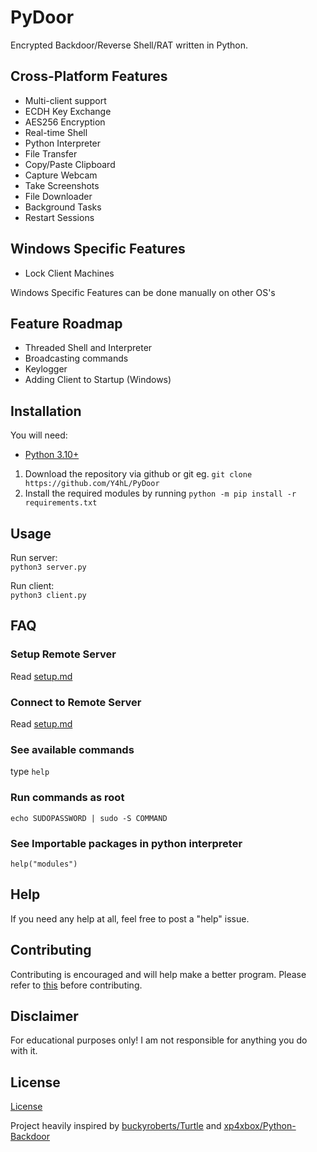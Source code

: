 # PyDoor  
  
Encrypted Backdoor/Reverse Shell/RAT written in Python.  
  
## Cross-Platform Features  
  
* Multi-client support  
* ECDH Key Exchange  
* AES256 Encryption  
* Real-time Shell  
* Python Interpreter  
* File Transfer  
* Copy/Paste Clipboard  
* Capture Webcam  
* Take Screenshots  
* File Downloader  
* Background Tasks  
* Restart Sessions  
  
## Windows Specific Features  
  
* Lock Client Machines  
  
Windows Specific Features can be done manually on other OS's  
  
## Feature Roadmap  
  
* Threaded Shell and Interpreter  
* Broadcasting commands  
* Keylogger  
* Adding Client to Startup (Windows)  
  
## Installation  
  
You will need:  
  
* [Python 3.10+](https://www.python.org/downloads)  
  
1. Download the repository via github or git eg. `git clone https://github.com/Y4hL/PyDoor`  
2. Install the required modules by running `python -m pip install -r requirements.txt`  
  
## Usage  
  
Run server:  
`python3 server.py`  
  
Run client:  
`python3 client.py`  
  
## FAQ  
  
### Setup Remote Server  
  
Read [setup.md](https://github.com/Y4hL/PyDoor/blob/master/setup.md#server-setup)  
  
### Connect to Remote Server  
  
Read [setup.md](https://github.com/Y4hL/PyDoor/blob/master/setup.md#client-setup)  
  
### See available commands  
  
type `help`  
  
### Run commands as root  
  
`echo SUDOPASSWORD | sudo -S COMMAND`  
  
### See Importable packages in python interpreter  
  
`help("modules")`  
  
## Help  
  
If you need any help at all, feel free to post a "help" issue.  
  
## Contributing  
  
Contributing is encouraged and will help make a better program. Please refer to [this](https://gist.github.com/MarcDiethelm/7303312) before contributing.  
  
## Disclaimer  
  
For educational purposes only! I am not responsible for anything you do with it.  
  
## License  
  
[License](https://github.com/Y4hL/PyDoor/blob/master/LICENSE)  
  
Project heavily inspired by [buckyroberts/Turtle](https://github.com/buckyroberts/Turtle) and [xp4xbox/Python-Backdoor](https://github.com/xp4xbox/Python-Backdoor)  
